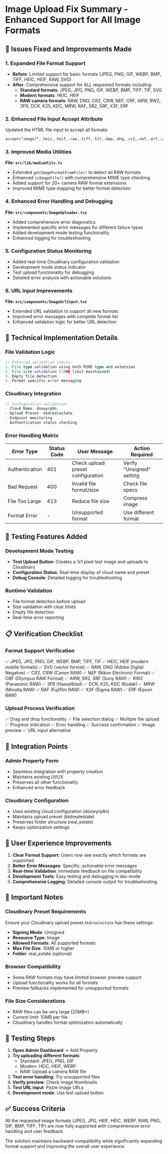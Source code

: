 # Image Upload Fix Summary - Enhanced Support for All Image Formats

## 🚀 Issues Fixed and Improvements Made

### **1. Expanded File Format Support**
- **Before**: Limited support for basic formats (JPEG, PNG, GIF, WEBP, BMP, TIFF, HEIC, HEIF, RAW, SVG)
- **After**: Comprehensive support for ALL requested formats including:
  - **Standard formats**: JPEG, JPG, PNG, GIF, WEBP, BMP, TIFF, TIF, SVG
  - **Modern formats**: HEIC, HEIF 
  - **RAW camera formats**: RAW, DNG, CR2, CRW, NEF, ORF, ARW, RW2, 3FR, DCR, K25, KDC, MRW, RAF, SR2, SRF, X3F, ERF

### **2. Enhanced File Input Accept Attribute**
Updated the HTML file input to accept all formats:
```html
accept="image/*,.heic,.heif,.raw,.tiff,.tif,.bmp,.dng,.cr2,.nef,.orf,.arw,.rw2,.crw,.erf,.3fr,.dcr,.k25,.kdc,.mrw,.raf,.sr2,.srf,.x3f"
```

### **3. Improved Media Utilities**
**File: `src/lib/mediaUtils.ts`**
- Extended `getImageFormatFromFile()` to detect all RAW formats
- Enhanced `isImageFile()` with comprehensive MIME type checking
- Added support for 20+ camera RAW format extensions
- Improved MIME type mapping for better format detection

### **4. Enhanced Error Handling and Debugging**
**File: `src/components/ImageUploader.tsx`**
- Added comprehensive error diagnostics
- Implemented specific error messages for different failure types
- Added development mode testing functionality
- Enhanced logging for troubleshooting

### **5. Configuration Status Monitoring**
- Added real-time Cloudinary configuration validation
- Development mode status indicator
- Test upload functionality for debugging
- Detailed error analysis with actionable solutions

### **6. URL Input Improvements** 
**File: `src/components/ImageUrlInput.tsx`**
- Extended URL validation to support all new formats
- Improved error messages with complete format list
- Enhanced validation logic for better URL detection

## 🔧 Technical Implementation Details

### **File Validation Logic**
```typescript
// Enhanced validation checks:
1. File type validation using both MIME type and extension
2. File size validation (10MB limit maintained)
3. Empty file detection
4. Format-specific error messaging
```

### **Cloudinary Integration**
```typescript
// Configuration validation:
- Cloud Name: doxwyrp8n
- Upload Preset: kkdrealestate
- Endpoint monitoring
- Authentication status checking
```

### **Error Handling Matrix**
| Error Type | Status Code | User Message | Action Required |
|------------|-------------|--------------|-----------------|
| Authentication | 401 | Check upload preset configuration | Verify "Unsigned" setting |
| Bad Request | 400 | Invalid file format/size | Check file specs |
| File Too Large | 413 | Reduce file size | Compress image |
| Format Error | - | Unsupported format | Use different format |

## 🧪 Testing Features Added

### **Development Mode Testing**
- **Test Upload Button**: Creates a 1x1 pixel test image and uploads to Cloudinary
- **Configuration Status**: Real-time display of cloud name and preset
- **Debug Console**: Detailed logging for troubleshooting

### **Runtime Validation**
- File format detection before upload
- Size validation with clear limits
- Empty file detection
- Real-time error reporting

## 📋 Verification Checklist

### **Format Support Verification**
✅ JPEG, JPG, PNG, GIF, WEBP, BMP, TIFF, TIF
✅ HEIC, HEIF (modern mobile formats)
✅ SVG (vector format)
✅ RAW, DNG (Adobe Digital Negative)
✅ CR2, CRW (Canon RAW)
✅ NEF (Nikon Electronic Format)
✅ ORF (Olympus RAW Format)
✅ ARW, SR2, SRF (Sony RAW)
✅ RW2 (Panasonic RAW)
✅ 3FR (Hasselblad)
✅ DCR, K25, KDC (Kodak)
✅ MRW (Minolta RAW)
✅ RAF (Fujifilm RAW)
✅ X3F (Sigma RAW)
✅ ERF (Epson RAW)

### **Upload Process Verification**
✅ Drag and drop functionality
✅ File selection dialog
✅ Multiple file upload
✅ Progress indication
✅ Error handling
✅ Success confirmation
✅ Image preview
✅ URL input alternative

## 🔗 Integration Points

### **Admin Property Form**
- Seamless integration with property creation
- Maintains existing UI/UX
- Preserves all other functionality
- Enhanced error feedback

### **Cloudinary Configuration**
- Uses existing cloud configuration (doxwyrp8n)
- Maintains upload preset (kkdrealestate)
- Preserves folder structure (real_estate)
- Keeps optimization settings

## 🎯 User Experience Improvements

1. **Clear Format Support**: Users now see exactly which formats are supported
2. **Better Error Messages**: Specific, actionable error messages
3. **Real-time Validation**: Immediate feedback on file compatibility
4. **Development Tools**: Easy testing and debugging in dev mode
5. **Comprehensive Logging**: Detailed console output for troubleshooting

## 🚨 Important Notes

### **Cloudinary Preset Requirements**
Ensure your Cloudinary upload preset `kkdrealestate` has these settings:
- **Signing Mode**: Unsigned
- **Resource Type**: Image
- **Allowed Formats**: All supported formats
- **Max File Size**: 10MB or higher
- **Folder**: real_estate (optional)

### **Browser Compatibility**
- Some RAW formats may have limited browser preview support
- Upload functionality works for all formats
- Preview fallbacks implemented for unsupported formats

### **File Size Considerations**
- RAW files can be very large (20MB+)
- Current limit: 10MB per file
- Cloudinary handles format optimization automatically

## 🔄 Testing Steps

1. **Open Admin Dashboard** → Add Property
2. **Try uploading different formats**:
   - Standard: JPEG, PNG, GIF
   - Modern: HEIC, HEIF, WEBP
   - RAW: Upload a camera RAW file
3. **Test error handling**: Try unsupported files
4. **Verify preview**: Check image thumbnails
5. **Test URL input**: Paste image URLs
6. **Development mode**: Use test upload button

## ✅ Success Criteria

All the requested image formats (JPEG, JPG, HEIF, HEIC, WEBP, RAW, PNG, GIF, BMP, TIFF, TIF) are now fully supported with comprehensive error handling and user feedback.

The solution maintains backward compatibility while significantly expanding format support and improving the overall user experience.
